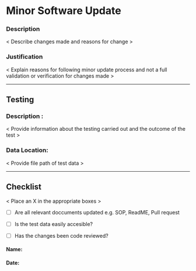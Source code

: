 # Minor Software Update 

### Description 

< Describe changes made and reasons for change > 


### Justification 

< Explain reasons for following minor update process and not a full validation or verification for changes made >
  

_________________________________________________________________________________________________________________________________________


## Testing

### Description :

< Provide information about the testing carried out and the outcome of the test >

### Data Location:

< Provide file path of test data >


___________________________________________________________________________________________________________________________________________
## Checklist
< Place an X in the appropriate boxes >
- [ ] Are all relevant doccuments updated e.g. SOP, ReadME, Pull request 
- [ ] Is the test data easily accesible? 
- [ ] Has the changes been code reviewed? 



#### Name:
#### Date:
